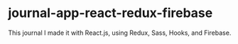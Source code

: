 # journal-app-react-redux-firebase
This journal I made it with React.js, using Redux, Sass, Hooks, and Firebase.
